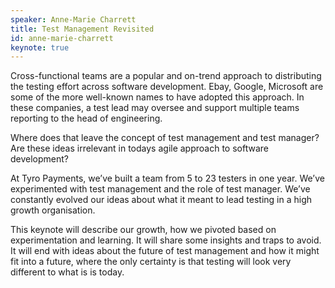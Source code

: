 ```yaml
---
speaker: Anne-Marie Charrett
title: Test Management Revisited
id: anne-marie-charrett
keynote: true
---
```

Cross-functional teams are a popular and on-trend approach to
distributing the testing effort across software development. Ebay,
Google, Microsoft are some of the more well-known names to have
adopted this approach. In these companies, a test lead may oversee and
support multiple teams reporting to the head of engineering.

Where does that leave the concept of test management and test manager?
Are these ideas  irrelevant in todays  agile approach to software
development?

At Tyro Payments, we’ve built a team from 5 to 23 testers in one year.
We’ve experimented with test management and the role of test manager.
We’ve constantly evolved our ideas about what it meant to lead testing
in a high growth organisation.

This keynote will describe our growth, how we pivoted based on
experimentation and learning. It will share some insights and traps to
avoid. It will end with ideas about the future of test management and
how it might fit into a future, where the only certainty is that
testing will look very different to what is is today.
